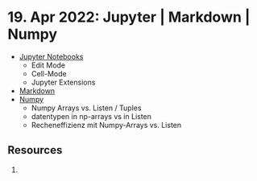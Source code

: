 # 19. Apr 2022: Jupyter | Markdown | Numpy

- [Jupyter Notebooks](topics/jupyter_notebooks.md)
  	- Edit Mode
	- Cell-Mode
	- Jupyter Extensions
- [Markdown](/topics/markdown.md)
- [Numpy](/topics/numpy.ipynb)
	- Numpy Arrays vs. Listen / Tuples
	- datentypen in np-arrays vs in Listen
	- Recheneffizienz mit Numpy-Arrays vs. Listen

## Resources
1. 